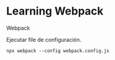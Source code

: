 # Learning Webpack
Webpack

Ejecutar file de configuración.

```
npx webpack --config webpack.config.js
```